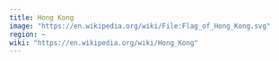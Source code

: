 ```yaml
---
title: Hong Kong
image: "https://en.wikipedia.org/wiki/File:Flag_of_Hong_Kong.svg"
region: ~
wiki: "https://en.wikipedia.org/wiki/Hong_Kong"
---
```

